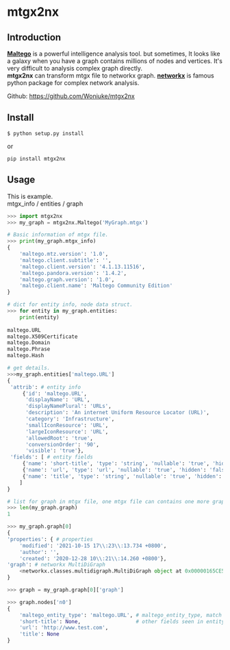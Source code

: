 # mtgx2nx

## Introduction

**[Maltego](https://www.maltego.com/)** is a powerful intelligence analysis tool. but sometimes, It looks like a galaxy when you have a graph contains millions of nodes and vertices. It's very difficult to analysis complex graph directly.  
**mtgx2nx** can transform mtgx file to networkx graph. **[networkx](https://networkx.org/)** is famous python package for complex network analysis.

Github: https://github.com/Woniuke/mtgx2nx

## Install
```
$ python setup.py install
```
or
```
pip install mtgx2nx
```

## Usage
This is example.  
mtgx_info / entities / graph
```python
>>> import mtgx2nx
>>> my_graph = mtgx2nx.Maltego('MyGraph.mtgx')

# Basic information of mtgx file.
>>> print(my_graph.mtgx_info)
{
    'maltego.mtz.version': '1.0', 
    'maltego.client.subtitle': '', 
    'maltego.client.version': '4.1.13.11516', 
    'maltego.pandora.version': '1.4.2', 
    'maltego.graph.version': '1.0', 
    'maltego.client.name': 'Maltego Community Edition'
}

# dict for entity info, node data struct.
>>> for entity in my_graph.entities:
    print(entity)
    
maltego.URL
maltego.X509Certificate
maltego.Domain
maltego.Phrase
maltego.Hash

# get details.
>>>my_graph.entities['maltego.URL']
{
 'attrib': # entity info
     {'id': 'maltego.URL', 
      'displayName': 'URL', 
      'displayNamePlural': 'URLs', 
      'description': 'An internet Uniform Resource Locator (URL)', 
      'category': 'Infrastructure', 
      'smallIconResource': 'URL', 
      'largeIconResource': 'URL', 
      'allowedRoot': 'true', 
      'conversionOrder': '90', 
      'visible': 'true'}, 
 'fields': [ # entity fields
     {'name': 'short-title', 'type': 'string', 'nullable': 'true', 'hidden': 'false', 'readonly': 'false', 'description': '', 'displayName': 'Short title'}, 
     {'name': 'url', 'type': 'url', 'nullable': 'true', 'hidden': 'false', 'readonly': 'false', 'description': '', 'displayName': 'URL'}, 
     {'name': 'title', 'type': 'string', 'nullable': 'true', 'hidden': 'false', 'readonly': 'false', 'description': '', 'displayName': 'Title'}
    ]
}

# list for graph in mtgx file, one mtgx file can contains one more graph.
>>> len(my_graph.graph)
1

>>> my_graph.graph[0]
{ 
'properties': { # properties
    'modified': '2021-10-15 17\\:23\\:13.734 +0800', 
    'author': '', 
    'created': '2020-12-28 10\\:21\\:14.260 +0800'}, 
'graph': # networkx MultiDiGraph
    <networkx.classes.multidigraph.MultiDiGraph object at 0x00000165CE533730>
}

>>> graph = my_graph.graph[0]['graph']

>>> graph.nodes['n0']
{ 
    'maltego_entity_type': 'maltego.URL', # maltego_entity_type, match in entities
    'short-title': None,                  # other fields seen in entity details.
    'url': 'http://www.test.com', 
    'title': None
}

```
